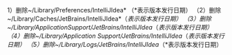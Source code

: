 1）删除~/Library/Preferences/IntelliJIdea* （*表示版本发行日期）
（2）删除~/Library/Caches/JetBrains/IntelliJIdea*（*表示版本发行日期）
（3）删除~/Library/ApplicationSupport/JetBrains/IntelliJIdea*（*表示版本发行日期）
（4）删除~/Library/Application Support/JetBrains/IntelliJIdea*（*表示版本发行日期）
（5）删除~/Library/Logs/JetBrains/IntelliJIdea*（*表示版本发行日期）
